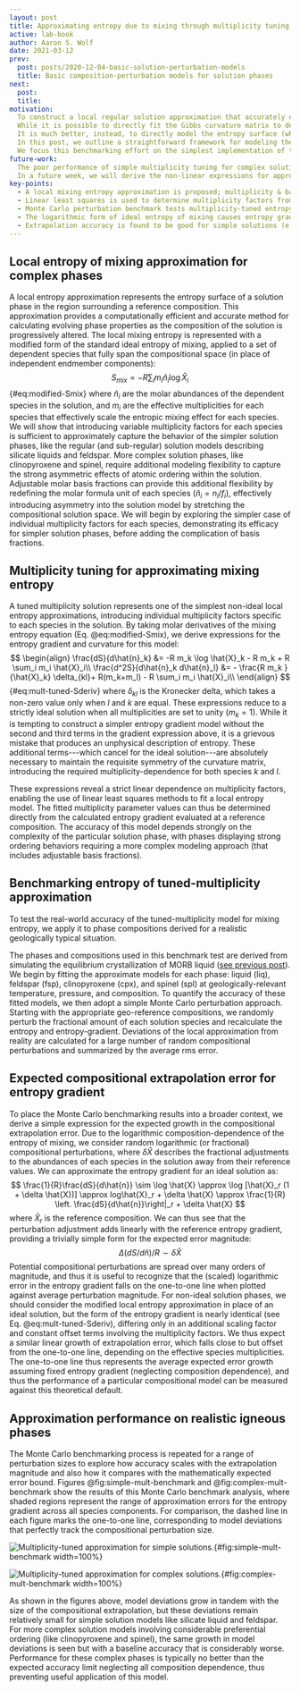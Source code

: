 ```yaml
---
layout: post
title: Approximating entropy due to mixing through multiplicity tuning
active: lab-book
author: Aaron S. Wolf
date: 2021-03-12
prev:
  post: posts/2020-12-04-basic-solution-perturbation-models
  title: Basic composition-perturbation models for solution phases
next:
  post:
  title:
motivation:
  To construct a local regular solution approximation that accurately extrapolates in composition space, it is important to separate entropy and enthalpy contributions.
  While it is possible to directly fit the Gibbs curvature matrix to determine regular solution mixing parameters ([see previous post](posts/2020-12-04-basic-solution-perturbation-models.html)), this approach ignores important complications due to ordering that dominate entropy for complex solutions.
  It is much better, instead, to directly model the entropy surface (which is primarily responsible for the behavioral richness of most complex solution phases), and then combine this entropy approximation with a simple quadratic representation of the enthalpy of mixing.
  In this post, we outline a straightforward framework for modeling the local entropy surface due to mixing, testing it against the properties of geological phases under realistic igneous conditions.
  We focus this benchmarking effort on the simplest implementation of the local entropy model, multiplicity-tuning, to build an understanding of its strengths and weaknesses, before moving on to the full parameterization in a future post.
future-work:
  The poor performance of simple multiplicity tuning for complex solutions motivates us to introduce an additional refinement to the local entropy model, through tuning of the basis components for the solution.
  In a future week, we will derive the non-linear expressions for approximating entropy with basis-tuning, in the hope that they will dramatically improve extrapolation accuracy for complex ordered solutions.
key-points:
  - A local mixing entropy approximation is proposed; multiplicity & basis factors for each species component scale and stretch composition space to best match the shape of the entropy surface.
  - Linear least squares is used to determine multiplicity factors from local entropy gradient.
  - Monte Carlo perturbation benchmark tests multiplicity-tuned entropy approximation on geo-phases.
  - The logarithmic form of ideal entropy of mixing causes entropy gradient errors to grow like the fractional perturbation magnitude for each component, providing a rough upper error bound for any approximate solution model.
  - Extrapolation accuracy is found to be good for simple solutions (e.g. liquid & feldspar) but poor for complex phases with ordering (e.g. clinopyroxene & spinel).
---
```


## Local entropy of mixing approximation for complex phases
<!-- # [[202103031634]] Local entropy of mixing approximation for complex phases -->

A local entropy approximation represents the entropy surface of a solution phase in the region surrounding a reference composition.
This approximation provides a computationally efficient and accurate method for calculating evolving phase properties as the composition of the solution is progressively altered.
The local mixing entropy is represented with a modified form of the standard ideal entropy of mixing, applied to a set of dependent species that fully span the compositional space (in place of independent endmember components):
$$
S_{mix} = -R \sum_i m_i \hat{n}_i \log{\hat{X}_i}
$$ {#eq:modified-Smix}
where $\hat{n}_i$ are the molar abundances of the dependent species in the solution, and $m_i$ are the effective multiplicities for each species that effectively scale the entropic mixing effect for each species.
We will show that introducing variable multiplicity factors for each species is sufficient to approximately capture the behavior of the simpler solution phases, like the regular (and sub-regular) solution models describing silicate liquids and feldspar.
More complex solution phases, like clinopyroxene and spinel, require additional modeling flexibility to capture the strong asymmetric effects of atomic ordering within the solution.
Adjustable molar basis fractions can provide this additional flexibility by redefining the molar formula unit of each species ($\hat{n}_i = n_i / f_i$), effectively introducing asymmetry into the solution model by stretching the compositional solution space.
We will begin by exploring the simpler case of individual multiplicity factors for each species, demonstrating its efficacy for simpler solution phases, before adding the complication of basis fractions.
 <!-- [[202103050855]] -->


## Multiplicity tuning for approximating mixing entropy
<!-- # [[202103050855]] Multiplicity tuning for approximating mixing entropy -->

A tuned multiplicity solution represents one of the simplest non-ideal local entropy approximations, introducing individual multiplicity factors specific to each species in the solution.
By taking molar derivatives of the mixing entropy equation (Eq. @eq:modified-Smix), we derive expressions for the entropy gradient and curvature for this model:
$$
\begin{align}
\frac{dS}{d\hat{n}_k} &= -R m_k \log \hat{X}_k - R m_k + R \sum_i m_i \hat{X}_i\\
\frac{d^2S}{d\hat{n}_k d\hat{n}_l} &= - \frac{R m_k }{\hat{X}_k} \delta_{kl}+ R(m_k+m_l)  - R \sum_i m_i \hat{X}_i\\
\end{align}
$$ {#eq:mult-tuned-Sderiv}
where $\delta_{kl}$ is the Kronecker delta, which takes a non-zero value only when $l$ and $k$ are equal.
These expressions reduce to a strictly ideal solution when all multiplicities are set to unity ($m_k=1$).
While it is tempting to construct a simpler entropy gradient model without the second and third terms in the gradient expression above, it is a grievous mistake that produces an unphysical description of entropy.
These additional terms---which cancel for the ideal solution---are absolutely necessary to maintain the requisite symmetry of the curvature matrix, introducing the required multiplicity-dependence for both species $k$ and $l$.

These expressions reveal a strict linear dependence on multiplicity factors, enabling the use of linear least squares methods to fit a local entropy model.
The fitted multiplicity parameter values can thus be determined directly from the calculated entropy gradient evaluated at a reference composition.
The accuracy of this model depends strongly on the complexity of the particular solution phase, with phases displaying strong ordering behaviors requiring a more complex modeling approach (that includes adjustable basis fractions).
 <!-- [[202103050941]] -->


## Benchmarking entropy of tuned-multiplicity approximation
<!-- # [[202103050941]] Benchmarking entropy of tuned-multiplicity approximation -->

To test the real-world accuracy of the tuned-multiplicity model for mixing entropy, we apply it to phase compositions derived for a realistic geologically typical situation.
 <!-- [[202103050855]] -->
The phases and compositions used in this benchmark test are derived from simulating the equilibrium crystallization of MORB liquid ([see previous post](posts/2020-11-12-MEXQAL-geo-application.html)).
We begin by fitting the approximate models for each phase: liquid (liq), feldspar (fsp), clinopyroxene (cpx), and spinel (spl) at geologically-relevant temperature, pressure, and composition.
To quantify the accuracy of these fitted models, we then adopt a simple Monte Carlo perturbation approach.
Starting with the appropriate geo-reference compositions, we randomly perturb the fractional amount of each solution species and recalculate the entropy and entropy-gradient.
Deviations of the local approximation from reality are calculated for a large number of random compositional perturbations and summarized by the average rms error.


## Expected compositional extrapolation error for entropy gradient
<!-- ## [[202103081121]] Compositional extrapolation error for entropy gradient -->

To place the Monte Carlo benchmarking results into a broader context, we derive a simple expression for the expected growth in the compositional extrapolation error.
Due to the logarithmic composition-dependence of the entropy of mixing, we consider random logarithmic (or fractional) compositional perturbations, where $\delta \hat{X}$ describes the fractional adjustments to the abundances of each species in the solution away from their reference values.
We can approximate the entropy gradient for an ideal solution as:
$$
\frac{1}{R}\frac{dS}{d\hat{n}} \sim \log \hat{X} \approx \log [\hat{X}_r (1 + \delta \hat{X})] \approx log\hat{X}_r + \delta \hat{X} \approx \frac{1}{R}  \left. \frac{dS}{d\hat{n}}\right|_r + \delta \hat{X}
$$
where $\hat{X}_r$ is the reference composition.
We can thus see that the perturbation adjustment adds linearly with the reference entropy gradient, providing a trivially simple form for the expected error magnitude:
$$
\Delta (dS / d\hat{n})/R  \sim \delta \hat{X}
$$
Potential compositional perturbations are spread over many orders of magnitude, and thus it is useful to recognize that the (scaled) logarithmic error in the entropy gradient falls on the one-to-one line when plotted against average perturbation magnitude.
For non-ideal solution phases, we should consider the modified local entropy approximation in place of an ideal solution, but the form of the entropy gradient is nearly identical (see Eq. @eq:mult-tuned-Sderiv), differing only in an additional scaling factor and constant offset terms involving the multiplicity factors.
We thus expect a similar linear growth of extrapolation error, which falls close to but offset from the one-to-one line, depending on the effective species multiplicities.
The one-to-one line thus represents the average expected error growth assuming fixed entropy gradient (neglecting composition dependence), and thus the performance of a particular compositional model can be measured against this theoretical default.


## Approximation performance on realistic igneous phases

The Monte Carlo benchmarking process is repeated for a range of perturbation sizes to explore how accuracy scales with the extrapolation magnitude and also how it compares with the mathematically expected error bound.
Figures @fig:simple-mult-benchmark and @fig:complex-mult-benchmark show the results of this Monte Carlo benchmark analysis, where shaded regions represent the range of approximation errors for the entropy gradient across all species components.
For comparison, the dashed line in each figure marks the one-to-one line, corresponding to model deviations that perfectly track the compositional perturbation size.

![Multiplicity-tuned approximation for simple solutions.](figs/202103070647-mult-tuned-dSdn-error-simple-soln.png){#fig:simple-mult-benchmark width=100%}

![Multiplicity-tuned approximation for complex solutions.](figs/202103070646-mult-tuned-dSdn-error-complex-soln.png){#fig:complex-mult-benchmark width=100%}

As shown in the figures above, model deviations grow in tandem with the size of the compositional extrapolation, but these deviations remain relatively small for simple solution models like silicate liquid and feldspar.
For more complex solution models involving considerable preferential ordering (like clinopyroxene and spinel), the same growth in model deviations is seen but with a baseline accuracy that is considerably worse.
Performance for these complex phases is typically no better than the expected accuracy limit neglecting all composition dependence, thus preventing useful application of this model.
